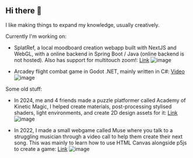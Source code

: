 ## Hi there 👋

I like making things to expand my knowledge, usually creatively.

Currently I'm working on:
- SplatRef, a local moodboard creation webapp built with NextJS and WebGL, with a online backend in Spring Boot / Java (online backend is not hosted). Also has support for multitouch zoom!: [Link](https://splat-ref.vercel.app/) 
  ![image](https://github.com/user-attachments/assets/ecc50122-720b-458c-92d7-17c11372e913)

- Arcadey flight combat game in Godot .NET, mainly written in C#: [Video](https://www.youtube.com/watch?v=ngbQVEUJIdU)
  ![image](https://github.com/user-attachments/assets/968edcb9-8f9f-410d-81ba-91cd9e7c05ed)



Some old stuff:
- In 2024, me and 4 friends made a puzzle platformer called Academy of Kinetic Magic, I helped create materials, post-processing stylised shaders, light environments, and create 2D design assets for it: [Link](https://infynidas.itch.io/the-academy-of-kinetic-magic)
  ![image](https://github.com/user-attachments/assets/675d8937-b7b3-42c3-aa67-80285a2eb564)

- In 2022, I made a small webgame called Muse where you talk to a struggling musician through a video call to help them create their next song. This was mainly to learn how to use HTML Canvas alongside p5js to create a game: [Link](https://muse-2ad.pages.dev/)
  ![image](https://github.com/user-attachments/assets/f8df02d5-1133-4419-a4d0-05d79dc3d04c)

<!--
**pianissi/pianissi** is a ✨ _special_ ✨ repository because its `README.md` (this file) appears on your GitHub profile.

Here are some ideas to get you started:

- 🔭 I’m currently working on ...
- 🌱 I’m currently learning ...
- 👯 I’m looking to collaborate on ...
- 🤔 I’m looking for help with ...
- 💬 Ask me about ...
- 📫 How to reach me: ...
- 😄 Pronouns: ...
- ⚡ Fun fact: ...
-->
